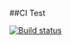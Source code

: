 ##CI Test

[![Build status](https://ci.appveyor.com/api/projects/status/ngutalec51d0rcs1/branch/main?svg=true)](https://ci.appveyor.com/project/keereal1/continuous-integration/branch/main)